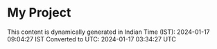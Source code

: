 # My Project

This content is dynamically generated in Indian Time (IST): 2024-01-17 09:04:27 IST
Converted to UTC: 2024-01-17 03:34:27 UTC
